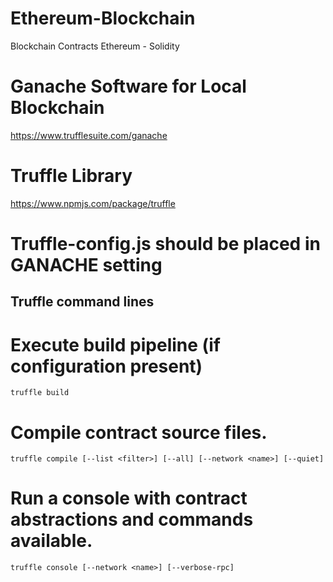# Ethereum-Blockchain
Blockchain Contracts Ethereum - Solidity

# Ganache Software for Local Blockchain 
https://www.trufflesuite.com/ganache
# Truffle Library
https://www.npmjs.com/package/truffle
# Truffle-config.js should be placed in GANACHE setting 

## Truffle command lines
# Execute build pipeline (if configuration present)
    truffle build
# Compile contract source files.
    truffle compile [--list <filter>] [--all] [--network <name>] [--quiet]
# Run a console with contract abstractions and commands available.
    truffle console [--network <name>] [--verbose-rpc]
